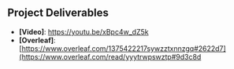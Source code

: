 ## Project Deliverables

- **[Video]**: https://youtu.be/xBpc4w_dZ5k
- **[Overleaf]**:[https://www.overleaf.com/1375422217sywzztxnnzgq#2622d7](https://www.overleaf.com/read/yyytrwpswztp#9d3c8d
 
